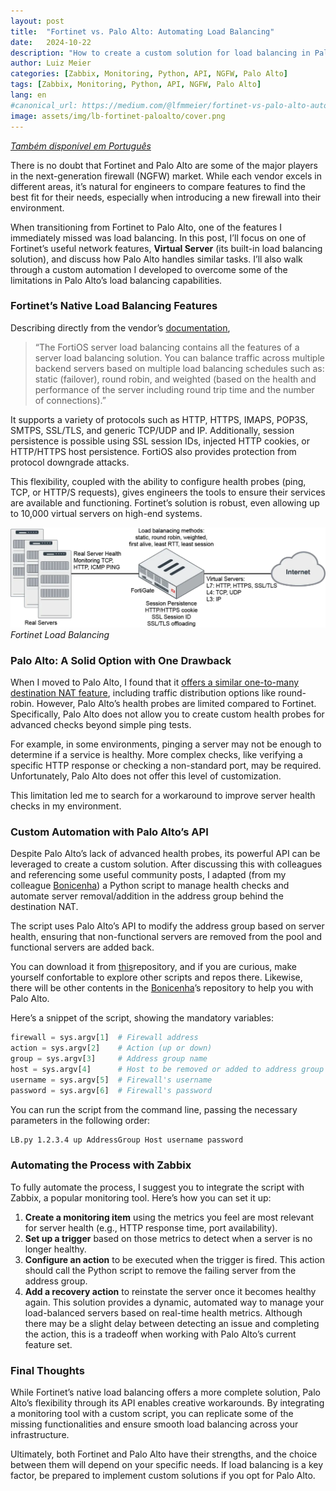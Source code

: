 ```yaml
---
layout:	post
title:	"Fortinet vs. Palo Alto: Automating Load Balancing"
date:	2024-10-22
description: "How to create a custom solution for load balancing in Palo Alto using API and monitoring tools like Zabbix."
author: Luiz Meier
categories: [Zabbix, Monitoring, Python, API, NGFW, Palo Alto]
tags: [Zabbix, Monitoring, Python, API, NGFW, Palo Alto]
lang: en
#canonical_url: https://medium.com/@lfmmeier/fortinet-vs-palo-alto-automating-load-balancing-fbcc8db1a09c
image: assets/img/lb-fortinet-paloalto/cover.png
---
```


[*Também disponível em Português*](https://blog.lmeier.net/posts/fortinet-vs-palo-alto-automatizando-balanceamento-de-carga/)

There is no doubt that Fortinet and Palo Alto are some of the major players in the next-generation firewall (NGFW) market. While each vendor excels in different areas, it’s natural for engineers to compare features to find the best fit for their needs, especially when introducing a new firewall into their environment.

When transitioning from Fortinet to Palo Alto, one of the features I immediately missed was load balancing. In this post, I’ll focus on one of Fortinet’s useful network features, **Virtual Server** (its built-in load balancing solution), and discuss how Palo Alto handles similar tasks. I’ll also walk through a custom automation I developed to overcome some of the limitations in Palo Alto’s load balancing capabilities.

### Fortinet’s Native Load Balancing Features

Describing directly from the vendor’s [documentation](https://docs.fortinet.com/document/fortigate/6.2.16/cookbook/713497/virtual-server),

> “The FortiOS server load balancing contains all the features of a server load balancing solution. You can balance traffic across multiple backend servers based on multiple load balancing schedules such as: static (failover), round robin, and weighted (based on the health and performance of the server including round trip time and the number of connections).”

It supports a variety of protocols such as HTTP, HTTPS, IMAPS, POP3S, SMTPS, SSL/TLS, and generic TCP/UDP and IP. Additionally, session persistence is possible using SSL session IDs, injected HTTP cookies, or HTTP/HTTPS host persistence. FortiOS also provides protection from protocol downgrade attacks.

This flexibility, coupled with the ability to configure health probes (ping, TCP, or HTTP/S requests), gives engineers the tools to ensure their services are available and functioning. Fortinet’s solution is robust, even allowing up to 10,000 virtual servers on high-end systems.

![Fortinet Load Balancing](assets/img/lb-fortinet-paloalto/ftn-lb.png)
*Fortinet Load Balancing*

### Palo Alto: A Solid Option with One Drawback

When I moved to Palo Alto, I found that it [offers a similar one-to-many destination NAT feature](https://docs.paloaltonetworks.com/pan-os/10-1/pan-os-networking-admin/nat/configure-nat/configure-destination-nat-using-dynamic-ip-addresses), including traffic distribution options like round-robin. However, Palo Alto’s health probes are limited compared to Fortinet. Specifically, Palo Alto does not allow you to create custom health probes for advanced checks beyond simple ping tests.

For example, in some environments, pinging a server may not be enough to determine if a service is healthy. More complex checks, like verifying a specific HTTP response or checking a non-standard port, may be required. Unfortunately, Palo Alto does not offer this level of customization.

This limitation led me to search for a workaround to improve server health checks in my environment.

### Custom Automation with Palo Alto’s API

Despite Palo Alto’s lack of advanced health probes, its powerful API can be leveraged to create a custom solution. After discussing this with colleagues and referencing some useful community posts, I adapted (from my colleague [Bonicenha](https://github.com/rbonicenha)) a Python script to manage health checks and automate server removal/addition in the address group behind the destination NAT.

The script uses Palo Alto’s API to modify the address group based on server health, ensuring that non-functional servers are removed from the pool and functional servers are added back.

You can download it from [this](https://github.com/LuizMeier/Zabbix/tree/master/Palo%20Alto)repository, and if you are curious, make yourself confortable to explore other scripts and repos there. Likewise, there will be other contents in the [Bonicenha](https://github.com/rbonicenha)’s repository to help you with Palo Alto.

Here’s a snippet of the script, showing the mandatory variables:

```python
firewall = sys.argv[1]  # Firewall address  
action = sys.argv[2]    # Action (up or down)  
group = sys.argv[3]     # Address group name  
host = sys.argv[4]      # Host to be removed or added to address group  
username = sys.argv[5]  # Firewall's username  
password = sys.argv[6]  # Firewall's password
```
You can run the script from the command line, passing the necessary parameters in the following order:

```bash
LB.py 1.2.3.4 up AddressGroup Host username password
```

### Automating the Process with Zabbix

To fully automate the process, I suggest you to integrate the script with Zabbix, a popular monitoring tool. Here’s how you can set it up:

1. **Create a monitoring item** using the metrics you feel are most relevant for server health (e.g., HTTP response time, port availability).
2. **Set up a trigger** based on those metrics to detect when a server is no longer healthy.
3. **Configure an action** to be executed when the trigger is fired. This action should call the Python script to remove the failing server from the address group.
4. **Add a recovery action** to reinstate the server once it becomes healthy again.
This solution provides a dynamic, automated way to manage your load-balanced servers based on real-time health metrics. Although there may be a slight delay between detecting an issue and completing the action, this is a tradeoff when working with Palo Alto’s current feature set.

### Final Thoughts

While Fortinet’s native load balancing offers a more complete solution, Palo Alto’s flexibility through its API enables creative workarounds. By integrating a monitoring tool with a custom script, you can replicate some of the missing functionalities and ensure smooth load balancing across your infrastructure.

Ultimately, both Fortinet and Palo Alto have their strengths, and the choice between them will depend on your specific needs. If load balancing is a key factor, be prepared to implement custom solutions if you opt for Palo Alto.

  